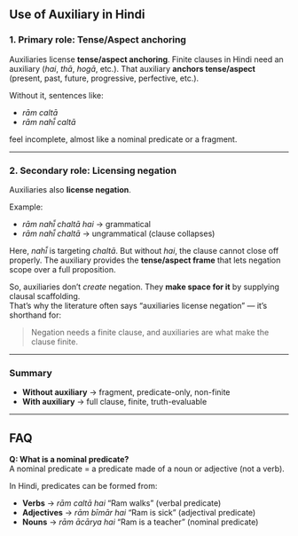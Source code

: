 ## Use of Auxiliary in Hindi

### 1. Primary role: Tense/Aspect anchoring
Auxiliaries license **tense/aspect anchoring**. Finite clauses in Hindi need an auxiliary (*hai*, *thā*, *hogā*, etc.).  That auxiliary **anchors tense/aspect** (present, past, future, progressive, perfective, etc.).  

Without it, sentences like:

- *rām caltā*  
- *rām nahī̃ caltā*  

feel incomplete, almost like a nominal predicate or a fragment.

---

### 2. Secondary role: Licensing negation
Auxiliaries also **license negation**.

Example:  
- *rām nahī̃ chaltā hai* → grammatical  
- *rām nahī̃ chaltā* → ungrammatical (clause collapses)

Here, *nahī̃* is targeting *chaltā*. But without *hai*, the clause cannot close off properly. The auxiliary provides the **tense/aspect frame** that lets negation scope over a full proposition.  

So, auxiliaries don’t *create* negation. They **make space for it** by supplying clausal scaffolding.  
That’s why the literature often says “auxiliaries license negation” — it’s shorthand for:  
> Negation needs a finite clause, and auxiliaries are what make the clause finite.

---

### Summary
- **Without auxiliary** → fragment, predicate-only, non-finite  
- **With auxiliary** → full clause, finite, truth-evaluable

---

## FAQ

**Q: What is a nominal predicate?**  
A nominal predicate = a predicate made of a noun or adjective (not a verb).  

In Hindi, predicates can be formed from:

- **Verbs** → *rām caltā hai* “Ram walks” (verbal predicate)  
- **Adjectives** → *rām bīmār hai* “Ram is sick” (adjectival predicate)  
- **Nouns** → *rām ācārya hai* “Ram is a teacher” (nominal predicate)  
